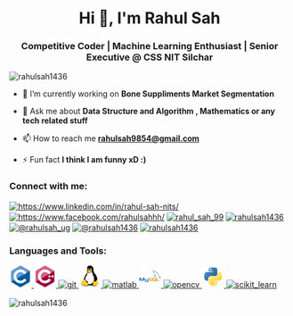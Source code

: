 <h1 align="center">Hi 👋, I'm Rahul Sah</h1>
<h3 align="center">Competitive Coder | Machine Learning Enthusiast | Senior Executive @ CSS NIT Silchar</h3>

<p align="left"> <img src="https://komarev.com/ghpvc/?username=rahulsah1436&label=Profile%20views&color=0e75b6&style=flat" alt="rahulsah1436" /> </p>

- 🔭 I’m currently working on **Bone Suppliments Market Segmentation**

- 💬 Ask me about **Data Structure and Algorithm , Mathematics or any tech related stuff**

- 📫 How to reach me **rahulsah9854@gmail.com**

- ⚡ Fun fact **I think I am funny xD :)**

<h3 align="left">Connect with me:</h3>
<p align="left">
<a href="https://linkedin.com/in/https://www.linkedin.com/in/rahul-sah-nits/" target="blank"><img align="center" src="https://raw.githubusercontent.com/rahuldkjain/github-profile-readme-generator/master/src/images/icons/Social/linked-in-alt.svg" alt="https://www.linkedin.com/in/rahul-sah-nits/" height="30" width="40" /></a>
<a href="https://fb.com/https://www.facebook.com/rahulsahhh/" target="blank"><img align="center" src="https://raw.githubusercontent.com/rahuldkjain/github-profile-readme-generator/master/src/images/icons/Social/facebook.svg" alt="https://www.facebook.com/rahulsahhh/" height="30" width="40" /></a>
<a href="https://instagram.com/rahul_sah_99" target="blank"><img align="center" src="https://raw.githubusercontent.com/rahuldkjain/github-profile-readme-generator/master/src/images/icons/Social/instagram.svg" alt="rahul_sah_99" height="30" width="40" /></a>
<a href="https://www.codechef.com/users/rahulsah1436" target="blank"><img align="center" src="https://cdn.jsdelivr.net/npm/simple-icons@3.1.0/icons/codechef.svg" alt="rahulsah1436" height="30" width="40" /></a>
<a href="https://www.hackerrank.com/@rahulsah_ug" target="blank"><img align="center" src="https://raw.githubusercontent.com/rahuldkjain/github-profile-readme-generator/master/src/images/icons/Social/hackerrank.svg" alt="@rahulsah_ug" height="30" width="40" /></a>
<a href="https://www.hackerearth.com/@rahulsah1436" target="blank"><img align="center" src="https://raw.githubusercontent.com/rahuldkjain/github-profile-readme-generator/master/src/images/icons/Social/hackerearth.svg" alt="@rahulsah1436" height="30" width="40" /></a>
<a href="https://auth.geeksforgeeks.org/user/rahulsah1436" target="blank"><img align="center" src="https://raw.githubusercontent.com/rahuldkjain/github-profile-readme-generator/master/src/images/icons/Social/geeks-for-geeks.svg" alt="rahulsah1436" height="30" width="40" /></a>
</p>

<h3 align="left">Languages and Tools:</h3>
<p align="left"> <a href="https://www.cprogramming.com/" target="_blank"> <img src="https://raw.githubusercontent.com/devicons/devicon/master/icons/c/c-original.svg" alt="c" width="40" height="40"/> </a> <a href="https://www.w3schools.com/cpp/" target="_blank"> <img src="https://raw.githubusercontent.com/devicons/devicon/master/icons/cplusplus/cplusplus-original.svg" alt="cplusplus" width="40" height="40"/> </a> <a href="https://git-scm.com/" target="_blank"> <img src="https://www.vectorlogo.zone/logos/git-scm/git-scm-icon.svg" alt="git" width="40" height="40"/> </a> <a href="https://www.linux.org/" target="_blank"> <img src="https://raw.githubusercontent.com/devicons/devicon/master/icons/linux/linux-original.svg" alt="linux" width="40" height="40"/> </a> <a href="https://www.mathworks.com/" target="_blank"> <img src="https://upload.wikimedia.org/wikipedia/commons/2/21/Matlab_Logo.png" alt="matlab" width="40" height="40"/> </a> <a href="https://www.mysql.com/" target="_blank"> <img src="https://raw.githubusercontent.com/devicons/devicon/master/icons/mysql/mysql-original-wordmark.svg" alt="mysql" width="40" height="40"/> </a> <a href="https://opencv.org/" target="_blank"> <img src="https://www.vectorlogo.zone/logos/opencv/opencv-icon.svg" alt="opencv" width="40" height="40"/> </a> <a href="https://www.python.org" target="_blank"> <img src="https://raw.githubusercontent.com/devicons/devicon/master/icons/python/python-original.svg" alt="python" width="40" height="40"/> </a> <a href="https://scikit-learn.org/" target="_blank"> <img src="https://upload.wikimedia.org/wikipedia/commons/0/05/Scikit_learn_logo_small.svg" alt="scikit_learn" width="40" height="40"/> </a> </p>

<p><img align="center" src="https://github-readme-stats.vercel.app/api/top-langs?username=rahulsah1436&show_icons=true&locale=en&layout=compact" alt="rahulsah1436" /></p>
